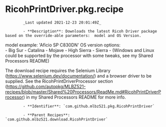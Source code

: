 # RicohPrintDriver.pkg.recipe

            _Last updated 2021-12-23 20:01:49Z_

            - **Description**: Downloads the latest Ricoh Driver package based on the override-able parameters:  model and OS Version.

model example:  'Aficio SP C830DN'
OS version options:  
	- Big Sur
	- Catalina
	- Mojave
	- High Sierra
	- Sierra
	- (Windows and Linux could be supported by the processor with some tweaks, see my Shared Processors README)

The download recipe requires the Selenium Library (https://www.selenium.dev/documentation/) and a browser driver to be supplied.  See the RicohPrintDriverProcessor section (https://github.com/autopkg/MLBZ521-recipes/blob/master/Shared%20Processors/ReadMe.md#RicohPrintDriverProcessor) in my Shared Processors README for more info.


            - **Identifier**: `com.github.mlbz521.pkg.RicohPrintDriver`

            - **Parent Recipes**: `com.github.mlbz521.download.RicohPrintDriver`
